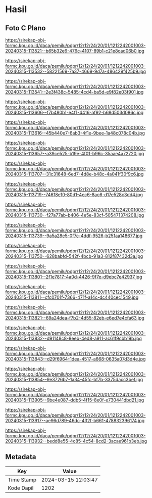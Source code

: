 # Hasil

## Foto C Plano

https://sirekap-obj-formc.kpu.go.id/daca/pemilu/pdpr/12/12/24/20/01/1212242001003-20240315-113521--b65b32e6-476c-4107-89b1-c21e8cad06b0.jpg

https://sirekap-obj-formc.kpu.go.id/daca/pemilu/pdpr/12/12/24/20/01/1212242001003-20240315-113532--58221569-7a37-4669-9d7a-486429f425b9.jpg

https://sirekap-obj-formc.kpu.go.id/daca/pemilu/pdpr/12/12/24/20/01/1212242001003-20240315-113541--2e3f438c-5485-4cd4-ba5d-e9f82e03f901.jpg

https://sirekap-obj-formc.kpu.go.id/daca/pemilu/pdpr/12/12/24/20/01/1212242001003-20240315-113606--f7b480b1-e4f1-4416-af92-b68d503d086c.jpg

https://sirekap-obj-formc.kpu.go.id/daca/pemilu/pdpr/12/12/24/20/01/1212242001003-20240315-113616--45b440e7-6ab3-4f1e-9bee-1a48c078c04b.jpg

https://sirekap-obj-formc.kpu.go.id/daca/pemilu/pdpr/12/12/24/20/01/1212242001003-20240315-113657--a39ce525-b19e-4f01-b96c-35aae4a72720.jpg

https://sirekap-obj-formc.kpu.go.id/daca/pemilu/pdpr/12/12/24/20/01/1212242001003-20240315-113707--31c31648-6ed7-4d8e-b48c-4a041f30f9c6.jpg

https://sirekap-obj-formc.kpu.go.id/daca/pemilu/pdpr/12/12/24/20/01/1212242001003-20240315-113719--74618e10-80d1-4ec6-8ac6-d17e528c3dd4.jpg

https://sirekap-obj-formc.kpu.go.id/daca/pemilu/pdpr/12/12/24/20/01/1212242001003-20240315-113730--f27a77ab-b406-4e5e-83cf-505471374208.jpg

https://sirekap-obj-formc.kpu.go.id/daca/pemilu/pdpr/12/12/24/20/01/1212242001003-20240315-113739--9a5a28e5-0f7c-4ddf-9526-b251aa148677.jpg

https://sirekap-obj-formc.kpu.go.id/daca/pemilu/pdpr/12/12/24/20/01/1212242001003-20240315-113750--628babfd-542f-4bcb-91a3-812f87432d3a.jpg

https://sirekap-obj-formc.kpu.go.id/daca/pemilu/pdpr/12/12/24/20/01/1212242001003-20240315-113801--2f1e7817-4a0d-4426-9f7e-d9ebc7e42937.jpg

https://sirekap-obj-formc.kpu.go.id/daca/pemilu/pdpr/12/12/24/20/01/1212242001003-20240315-113811--cfc0701f-7366-471f-a14c-dc440cec1549.jpg

https://sirekap-obj-formc.kpu.go.id/daca/pemilu/pdpr/12/12/24/20/01/1212242001003-20240315-113821--69a24dea-f7b2-4d55-82eb-e6ed7e4cfa63.jpg

https://sirekap-obj-formc.kpu.go.id/daca/pemilu/pdpr/12/12/24/20/01/1212242001003-20240315-113832--d91148c8-8eeb-4ed8-a911-ac61f9cbb19b.jpg

https://sirekap-obj-formc.kpu.go.id/daca/pemilu/pdpr/12/12/24/20/01/1212242001003-20240315-113843--d29f6964-1dea-4517-a668-0635a07d3d4e.jpg

https://sirekap-obj-formc.kpu.go.id/daca/pemilu/pdpr/12/12/24/20/01/1212242001003-20240315-113854--9e3726b7-1a34-45fc-bf7b-3375dacc3bef.jpg

https://sirekap-obj-formc.kpu.go.id/daca/pemilu/pdpr/12/12/24/20/01/1212242001003-20240315-113905--9be4e087-ddb5-4f15-8e0f-e730441dbd21.jpg

https://sirekap-obj-formc.kpu.go.id/daca/pemilu/pdpr/12/12/24/20/01/1212242001003-20240315-113917--ae96d789-46dc-432f-b661-478832396174.jpg

https://sirekap-obj-formc.kpu.go.id/daca/pemilu/pdpr/12/12/24/20/01/1212242001003-20240315-113932--bedd8e55-4c85-4c54-8cd2-3acae961b3eb.jpg


## Metadata

| Key        | Value               |
| ---------- | ------------------- |
| Time Stamp | 2024-03-15 12:03:47 |
| Kode Dapil | 1202                |



